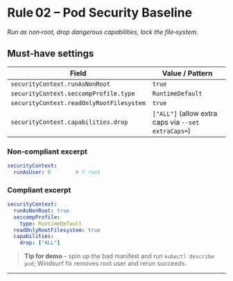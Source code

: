 # Rule 02 – Pod Security Baseline

*Run as non‑root, drop dangerous capabilities, lock the file‑system.*

## Must‑have settings

| Field | Value / Pattern |
| --- | --- |
| `securityContext.runAsNonRoot` | `true` |
| `securityContext.seccompProfile.type` | `RuntimeDefault` |
| `securityContext.readOnlyRootFilesystem` | `true` |
| `securityContext.capabilities.drop` | `["ALL"]` (allow extra caps via `--set extraCaps=`) |

### Non‑compliant excerpt

```yaml
securityContext:
  runAsUser: 0        # ‼️ root
```

### Compliant excerpt

```yaml
securityContext:
  runAsNonRoot: true
  seccompProfile:
    type: RuntimeDefault
  readOnlyRootFilesystem: true
  capabilities:
    drop: ["ALL"]
```

> **Tip for demo** – spin up the bad manifest and run `kubectl describe pod`; Windsurf fix removes root user and rerun succeeds.

---